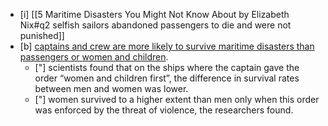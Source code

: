 - [i] [[5 Maritime Disasters You Might Not Know About by Elizabeth Nix#q2 selfish sailors abandoned passengers to die and were not punished]]
- [b] [captains and crew are more likely to survive maritime disasters than passengers or women and children](https://www.thelocal.se/20120412/40216/). 
	* ["] scientists found that on the ships where the captain gave the order “women and children first”, the difference in survival rates between men and women was lower.
	* ["] women survived to a higher extent than men only when this order was enforced by the threat of violence, the researchers found.